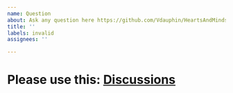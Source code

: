 ```yaml
---
name: Question
about: Ask any question here https://github.com/Vdauphin/HeartsAndMinds/discussions
title: ''
labels: invalid
assignees: ''

---
```

# Please use this: [Discussions](https://github.com/Vdauphin/HeartsAndMinds/discussions/new?category=question-and-answer)
